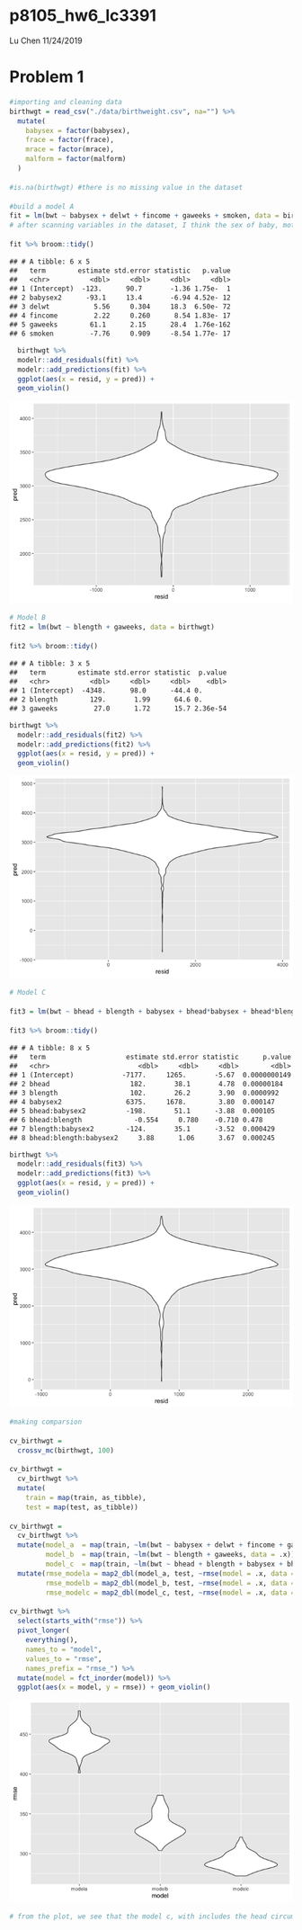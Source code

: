p8105\_hw6\_lc3391
================
Lu Chen
11/24/2019

Problem 1
=========

``` r
#importing and cleaning data
birthwgt = read_csv("./data/birthweight.csv", na="") %>% 
  mutate(
    babysex = factor(babysex),
    frace = factor(frace),
    mrace = factor(mrace),
    malform = factor(malform)
  )

#is.na(birthwgt) #there is no missing value in the dataset

#build a model A
fit = lm(bwt ~ babysex + delwt + fincome + gaweeks + smoken, data = birthwgt)
# after scanning variables in the dataset, I think the sex of baby, mother's smoking status and amount during pregancy, mother's weight at delivery, baby's gestational age in weeks could all affect the birthweight of newborn.

fit %>% broom::tidy()
```

    ## # A tibble: 6 x 5
    ##   term        estimate std.error statistic   p.value
    ##   <chr>          <dbl>     <dbl>     <dbl>     <dbl>
    ## 1 (Intercept)  -123.      90.7       -1.36 1.75e-  1
    ## 2 babysex2      -93.1     13.4       -6.94 4.52e- 12
    ## 3 delwt           5.56     0.304     18.3  6.50e- 72
    ## 4 fincome         2.22     0.260      8.54 1.83e- 17
    ## 5 gaweeks        61.1      2.15      28.4  1.76e-162
    ## 6 smoken         -7.76     0.909     -8.54 1.77e- 17

``` r
  birthwgt %>% 
  modelr::add_residuals(fit) %>% 
  modelr::add_predictions(fit) %>% 
  ggplot(aes(x = resid, y = pred)) + 
  geom_violin()
```

![](p8105_hw6_lc3391_files/figure-markdown_github/unnamed-chunk-1-1.png)

``` r
# Model B
fit2 = lm(bwt ~ blength + gaweeks, data = birthwgt) 

fit2 %>% broom::tidy()
```

    ## # A tibble: 3 x 5
    ##   term        estimate std.error statistic  p.value
    ##   <chr>          <dbl>     <dbl>     <dbl>    <dbl>
    ## 1 (Intercept)  -4348.      98.0      -44.4 0.      
    ## 2 blength        129.       1.99      64.6 0.      
    ## 3 gaweeks         27.0      1.72      15.7 2.36e-54

``` r
birthwgt %>% 
  modelr::add_residuals(fit2) %>% 
  modelr::add_predictions(fit2) %>% 
  ggplot(aes(x = resid, y = pred)) + 
  geom_violin()
```

![](p8105_hw6_lc3391_files/figure-markdown_github/unnamed-chunk-1-2.png)

``` r
# Model C

fit3 = lm(bwt ~ bhead + blength + babysex + bhead*babysex + bhead*blength + blength*babysex + bhead*blength*babysex, data = birthwgt)

fit3 %>% broom::tidy()
```

    ## # A tibble: 8 x 5
    ##   term                    estimate std.error statistic      p.value
    ##   <chr>                      <dbl>     <dbl>     <dbl>        <dbl>
    ## 1 (Intercept)            -7177.     1265.       -5.67  0.0000000149
    ## 2 bhead                    182.       38.1       4.78  0.00000184  
    ## 3 blength                  102.       26.2       3.90  0.0000992   
    ## 4 babysex2                6375.     1678.        3.80  0.000147    
    ## 5 bhead:babysex2          -198.       51.1      -3.88  0.000105    
    ## 6 bhead:blength             -0.554     0.780    -0.710 0.478       
    ## 7 blength:babysex2        -124.       35.1      -3.52  0.000429    
    ## 8 bhead:blength:babysex2     3.88      1.06      3.67  0.000245

``` r
birthwgt %>% 
  modelr::add_residuals(fit3) %>% 
  modelr::add_predictions(fit3) %>% 
  ggplot(aes(x = resid, y = pred)) + 
  geom_violin()
```

![](p8105_hw6_lc3391_files/figure-markdown_github/unnamed-chunk-1-3.png)

``` r
#making comparsion

cv_birthwgt = 
  crossv_mc(birthwgt, 100)

cv_birthwgt =
  cv_birthwgt %>% 
  mutate(
    train = map(train, as_tibble),
    test = map(test, as_tibble))

cv_birthwgt = 
  cv_birthwgt %>% 
  mutate(model_a  = map(train, ~lm(bwt ~ babysex + delwt + fincome + gaweeks + smoken, data = .x)),
         model_b  = map(train, ~lm(bwt ~ blength + gaweeks, data = .x)),
         model_c  = map(train, ~lm(bwt ~ bhead + blength + babysex + bhead*babysex + bhead*blength + blength*babysex + bhead*blength*babysex, data = .x))) %>% 
  mutate(rmse_modela = map2_dbl(model_a, test, ~rmse(model = .x, data = .y)),
         rmse_modelb = map2_dbl(model_b, test, ~rmse(model = .x, data = .y)),
         rmse_modelc = map2_dbl(model_c, test, ~rmse(model = .x, data = .y)))

cv_birthwgt %>% 
  select(starts_with("rmse")) %>% 
  pivot_longer(
    everything(),
    names_to = "model", 
    values_to = "rmse",
    names_prefix = "rmse_") %>% 
  mutate(model = fct_inorder(model)) %>% 
  ggplot(aes(x = model, y = rmse)) + geom_violin()
```

![](p8105_hw6_lc3391_files/figure-markdown_github/unnamed-chunk-1-4.png)

``` r
# from the plot, we see that the model c, with includes the head circumference, length, sex, and all interactions (including the three-way interaction) between these, fits the best (with lowest rmse value)
```

